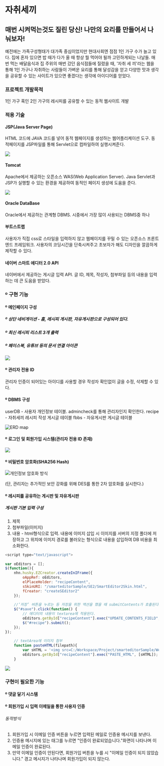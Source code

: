# 자취세끼
## 매번 시켜먹는것도 질린 당신! 나만의 요리를 만들어서 나눠보자!
예전에는 가족구성형태가 대가족 중심이었지만 현대사회엔 점점 1인 가구 수가 늘고 있다. 집에 혼자 있으면 밥 때가 다가 올 때 항상 뭘 먹어야 될까 고민하게되는 나날들. 매번 먹는 배달음식과 집 주위의 매번 갔던 음식점들에 질렸을 때, '자취 세 끼'라는 웹을 통해 1인 가구나 자취하는 사람들이 가벼운 요리를 통해 달성감을 얻고 다양한 맛과 생각을 공유할 수 있는 사이트가 있으면 좋겠다는 생각에 아이디어를 얻었다.

### 프로젝트 개발목적
1인 가구 혹인 2인 가구의 레시피를 공유할 수 있는 동적 웹사이트 개발

### 적용 기술

#### JSP(Java Server Page)
HTML 코드에 JAVA 코드를 넣어 동적 웹페이지를 생성하는 웹어플리케이션 도구. 동적페이지를 JSP파일를 통해 Servlet으로 컴파일하여 실행시켜준다.

<img src="https://user-images.githubusercontent.com/48934539/201462092-1418a4e1-d3f2-40a2-b560-c7a1d4493161.png" align="center">


#### Tomcat
Apache에서 제공하는 오픈소스 WAS(Web Application Server). Java Servlet과 JSP가 실행할 수 있는 환경을 제공하여 동적인 페이지 생성에 도움을 준다.

<img src="https://user-images.githubusercontent.com/48934539/201462066-76c24bb9-fe88-49ed-859e-8c1ddf33038b.png">

#### Oracle DataBase
Oracle에서 제공하는 관계형 DBMS. 시중에서 가장 많이 사용되는 DBMS중 하나

#### 부트스트랩
사용자가 직접 css로 스타일을 입력하지 않고 웹페이지를 꾸밀 수 있는 오픈소스 프론트엔드 프레임워크. 사용자의 코딩시간을 단축시켜주고 초보자가 해도 디자인을 깔끔하게 제작할 수 있다.

#### 네이버 스마트 에디터 2.0 API
네이버에서 제공하는 게시글 입력 API. 글 ID, 제목, 작성자, 첨부파일 등의 내용을 입력하는 데 큰 도움을 받았다.


### º 구현 기능
#### º 메인페이지 구성
##### º 상단 네비게이션 - 홈, 레시피 게시판, 자유게시판으로 구성되어 있다.
##### º 최신 레시피 리스트 3개 출력
##### º 페이스북, 유튜브 등의 문서 연결 아이콘

<img src="https://user-images.githubusercontent.com/48934539/201462433-a1656707-92f0-4d65-aa1f-a765712317c5.png">

#### º 관리자 전용 ID
관리자 인증이 되어있는 아이디를 사용할 경우 작성자 확인없이 글을 수정, 삭제할 수 있다.

#### º DBMS 구성
userDB - 사용자 개인정보 테이블. admincheck를 통해 관리자인지 확인한다.
recipe - 자취세끼 레시피 작성 게시글 테이블
fbbs - 자유게시판 게시글 테이블

![ERD map](https://user-images.githubusercontent.com/48934539/201463015-332d1e46-f097-4e26-867f-f95acc112335.PNG)


#### º 로그인 및 회원가입 시스템(관리자 전용 ID 존재)

<img src="https://user-images.githubusercontent.com/48934539/201462414-124b8b51-99c7-4368-b56f-41d823ab8c6d.png">

#### º 비밀번호 암호화(SHA256 Hash)

![개인정보 암호화 방식](https://user-images.githubusercontent.com/48934539/201463192-4a5d48e1-0516-417c-952a-290f174402bb.PNG)

(단, 관리자는 추가적인 보안 강화를 위해 DES를 통한 2차 암호화를 실시한다.)

#### º 레시피를 공유하는 게시판 및 자유게시판
##### 게시판 기본 입력 구성 
1. 제목
2. 첨부파일(이미지)
3. 내용 - html형식으로 입력. 내용에 이미지 삽입 시 이미지를 서버의 지정 폴더에 저장하고 그 위치에 이미지 경로를 불러오는 형식으로 내용을 삽입하여 DB 비용을 최소화한다.

```javascript
<script type="text/javascript">
 
var oEditors = [];
$(function(){
	nhn.husky.EZCreator.createInIFrame({
	    oAppRef: oEditors,
	    elPlaceHolder: "recipeContent",
	    sSkinURI: "/smarteditorSample/SE2/SmartEditor2Skin.html",
	    fCreator: "createSEditor2"
	});
	 
	//‘저장’ 버튼을 누르는 등 저장을 위한 액션을 했을 때 submitContents가 호출된다고 가정한다.
	$("#save").click(function() {
	    // 에디터의 내용이 textarea에 적용된다.
	    oEditors.getById["recipeContent"].exec("UPDATE_CONTENTS_FIELD", [ ]);
	    $("#recipe").submit();
	});
});
	 
	// textArea에 이미지 첨부
	function pasteHTML(filepath){
	    var sHTML = '<img src=C:/Workspace/Project/smarteditorSample/WebContent/img/'+filepath+'>';
	    oEditors.getById["recipeContent"].exec("PASTE_HTML", [sHTML]);
	}
```
<img src="https://user-images.githubusercontent.com/48934539/201462475-7df6d844-6adf-4096-bfbe-9c4698e5d0fe.png">

### 구현이 필요한 기능
#### º 댓글 달기 시스템
#### º 회원가입 시 입력 이메일을 통한 사용자 인증
###### 동작방식
1. 회원가입 시 이메일 인증 버튼을 누르면 입력된 메일로 인증용 메시지를 보낸다. 
2. 인증용 메시지에 있는 태그를 누르면 "인증이 완료되었습니다."화면이 나타나며 이메일 인증이 완료된다.
3. 만약 이메일 인증이 안된다면, 회원가입 버튼을 누를 시 "이메일 인증이 되지 않았습니다." 경고 메시지가 나타나며 회원가입이 되지 않는다.
